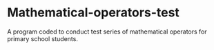 # Mathematical-operators-test
A program coded to conduct test series of mathematical operators for primary school students. 
